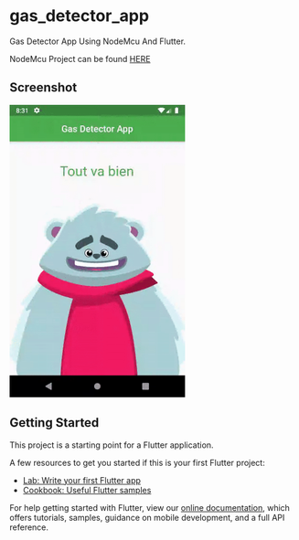 # gas_detector_app

Gas Detector App Using NodeMcu And Flutter.

NodeMcu Project can be found [HERE](https://github.com/mohamedamara/gas_detector_nodemcu)

## Screenshot

<img src="screenshot/gas_detector_app.gif" width="307" height="512" >

## Getting Started

This project is a starting point for a Flutter application.

A few resources to get you started if this is your first Flutter project:

- [Lab: Write your first Flutter app](https://flutter.dev/docs/get-started/codelab)
- [Cookbook: Useful Flutter samples](https://flutter.dev/docs/cookbook)

For help getting started with Flutter, view our 
[online documentation](https://flutter.dev/docs), which offers tutorials, 
samples, guidance on mobile development, and a full API reference.
